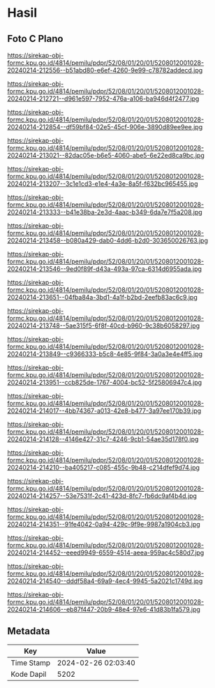 # Hasil

## Foto C Plano

https://sirekap-obj-formc.kpu.go.id/4814/pemilu/pdpr/52/08/01/20/01/5208012001028-20240214-212556--b51abd80-e6ef-4260-9e99-c78782addecd.jpg

https://sirekap-obj-formc.kpu.go.id/4814/pemilu/pdpr/52/08/01/20/01/5208012001028-20240214-212721--d961e597-7952-476a-a106-ba946d4f2477.jpg

https://sirekap-obj-formc.kpu.go.id/4814/pemilu/pdpr/52/08/01/20/01/5208012001028-20240214-212854--df59bf84-02e5-45cf-906e-3890d89ee9ee.jpg

https://sirekap-obj-formc.kpu.go.id/4814/pemilu/pdpr/52/08/01/20/01/5208012001028-20240214-213021--82dac05e-b6e5-4060-abe5-6e22ed8ca9bc.jpg

https://sirekap-obj-formc.kpu.go.id/4814/pemilu/pdpr/52/08/01/20/01/5208012001028-20240214-213207--3c1e1cd3-e1e4-4a3e-8a5f-f632bc965455.jpg

https://sirekap-obj-formc.kpu.go.id/4814/pemilu/pdpr/52/08/01/20/01/5208012001028-20240214-213333--b41e38ba-2e3d-4aac-b349-6da7e7f5a208.jpg

https://sirekap-obj-formc.kpu.go.id/4814/pemilu/pdpr/52/08/01/20/01/5208012001028-20240214-213458--b080a429-dab0-4dd6-b2d0-303650026763.jpg

https://sirekap-obj-formc.kpu.go.id/4814/pemilu/pdpr/52/08/01/20/01/5208012001028-20240214-213546--9ed0f89f-d43a-493a-97ca-6314d6955ada.jpg

https://sirekap-obj-formc.kpu.go.id/4814/pemilu/pdpr/52/08/01/20/01/5208012001028-20240214-213651--04fba84a-3bd1-4a1f-b2bd-2eefb83ac6c9.jpg

https://sirekap-obj-formc.kpu.go.id/4814/pemilu/pdpr/52/08/01/20/01/5208012001028-20240214-213748--5ae315f5-6f8f-40cd-b960-9c38b6058297.jpg

https://sirekap-obj-formc.kpu.go.id/4814/pemilu/pdpr/52/08/01/20/01/5208012001028-20240214-213849--c9366333-b5c8-4e85-9f84-3a0a3e4e4ff5.jpg

https://sirekap-obj-formc.kpu.go.id/4814/pemilu/pdpr/52/08/01/20/01/5208012001028-20240214-213951--ccb825de-1767-4004-bc52-5f25806947c4.jpg

https://sirekap-obj-formc.kpu.go.id/4814/pemilu/pdpr/52/08/01/20/01/5208012001028-20240214-214017--4bb74367-a013-42e8-b477-3a97ee170b39.jpg

https://sirekap-obj-formc.kpu.go.id/4814/pemilu/pdpr/52/08/01/20/01/5208012001028-20240214-214128--4146e427-31c7-4246-9cb1-54ae35d178f0.jpg

https://sirekap-obj-formc.kpu.go.id/4814/pemilu/pdpr/52/08/01/20/01/5208012001028-20240214-214210--ba405217-c085-455c-9b48-c214dfef9d74.jpg

https://sirekap-obj-formc.kpu.go.id/4814/pemilu/pdpr/52/08/01/20/01/5208012001028-20240214-214257--53e7531f-2c41-423d-8fc7-fb6dc9af4b4d.jpg

https://sirekap-obj-formc.kpu.go.id/4814/pemilu/pdpr/52/08/01/20/01/5208012001028-20240214-214351--91fe4042-0a94-429c-9f9e-9987a1904cb3.jpg

https://sirekap-obj-formc.kpu.go.id/4814/pemilu/pdpr/52/08/01/20/01/5208012001028-20240214-214452--eeed9949-6559-4514-aeea-959ac4c580d7.jpg

https://sirekap-obj-formc.kpu.go.id/4814/pemilu/pdpr/52/08/01/20/01/5208012001028-20240214-214540--dddf58a4-69a9-4ec4-9945-5a2021c1749d.jpg

https://sirekap-obj-formc.kpu.go.id/4814/pemilu/pdpr/52/08/01/20/01/5208012001028-20240214-214606--eb87f447-20b9-48e4-97e6-41d83b1fa579.jpg


## Metadata

| Key        | Value               |
| ---------- | ------------------- |
| Time Stamp | 2024-02-26 02:03:40 |
| Kode Dapil | 5202                |



